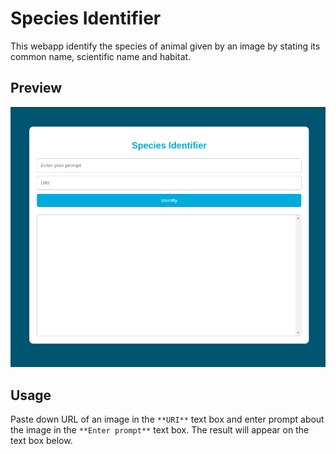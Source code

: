 # Species Identifier
This webapp identify the species of animal given by an image by stating its common name, scientific name and habitat.
## Preview
![Demo image](https://github.com/Hoai1278/Species-Identifier/blob/main/readme%20materials/Demo%20image)
## Usage
Paste down URL of an image in the `**URI**` text box and enter prompt about the image in the `**Enter prompt**` text box. The result will appear on the text box below.
